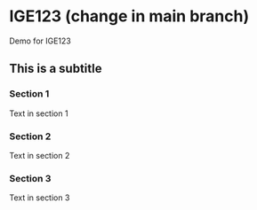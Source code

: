 # IGE123 (change in main branch)
Demo for IGE123

## This is a subtitle

### Section 1

Text in section 1

### Section 2

Text in section 2

### Section 3

Text in section 3

